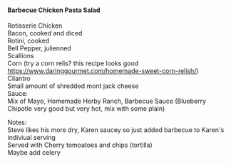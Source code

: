 #### Barbecue Chicken Pasta Salad

Rotisserie Chicken<br/>
Bacon, cooked and diced<br/>
Rotini, cooked<br/>
Bell Pepper, julienned<br/>
Scallions<br/>
Corn (try a corn relis?  this recipe looks good https://www.daringgourmet.com/homemade-sweet-corn-relish/)<br/>
Cilantro<br/>
Small amount of shredded mont jack cheese<br/>
Sauce: <br/>
Mix of Mayo, Homemade Herby Ranch, Barbecue Sauce (Blueberry Chipotle very good but very hot, mix with some plain)<br/>

Notes:<br/>
Steve likes his more dry, Karen saucey so just added barbecue to Karen's indiviual serving<br/>
Served with Cherry tomoatoes and chips (tortilla)<br/>
Maybe add celery<br/>
